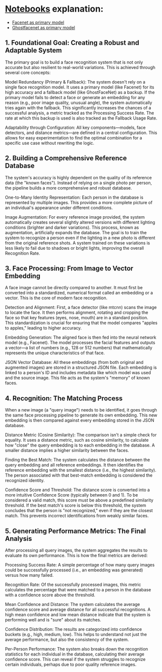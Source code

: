 # [Notebooks](https://github.com/ARoyyanF/deepface-py/blob/main/archive/2025-07-25/experimental_pipeline.ipynb) explanation:

- [Facenet as primary model](https://github.com/ARoyyanF/deepface-py/blob/main/archive/2025-07-25/variations/augment-brightness-only/facenet/experimental_pipeline.ipynb)
- [Ghostfacenet as primary model](https://github.com/ARoyyanF/deepface-py/blob/main/archive/2025-07-25/variations/augment-brightness-only/ghostfacenet/experimental_pipeline.ipynb)

## 1. Foundational Goal: Creating a Robust and Adaptable System

The primary goal is to build a face recognition system that is not only accurate but also resilient to real-world variations. This is achieved through several core concepts:

Model Redundancy (Primary & Fallback): The system doesn't rely on a single face recognition model. It uses a primary model (like Facenet) for its high accuracy and a fallback model (like GhostFaceNet) as a backup. If the primary model fails to detect a face or generate an embedding for any reason (e.g., poor image quality, unusual angle), the system automatically tries again with the fallback. This significantly increases the chances of a successful analysis, a metric tracked as the Processing Success Rate. The rate at which this backup is used is also tracked as the Fallback Usage Rate.

Adaptability through Configuration: All key components—models, face detectors, and distance metrics—are defined in a central configuration. This allows for easy experimentation to find the optimal combination for a specific use case without rewriting the logic.

## 2. Building a Comprehensive Reference Database

The system's accuracy is highly dependent on the quality of its reference data (the "known faces"). Instead of relying on a single photo per person, the pipeline builds a more comprehensive and robust database.

One-to-Many Identity Representation: Each person in the database is represented by multiple images. This provides a more complete picture of an individual's appearance under different conditions.

Image Augmentation: For every reference image provided, the system automatically creates several slightly altered versions with different lighting conditions (brighter and darker variations). This process, known as augmentation, artificially expands the database. The goal is to train the system to recognize a person even if the lighting in a new photo is different from the original reference shots. A system trained on these variations is less likely to fail due to shadows or bright lights, improving the overall Recognition Rate.

## 3. Face Processing: From Image to Vector Embedding

A face image cannot be directly compared to another. It must first be converted into a standardized, numerical format called an embedding or a vector. This is the core of modern face recognition.

Detection and Alignment: First, a face detector (like mtcnn) scans the image to locate the face. It then performs alignment, rotating and cropping the face so that key features (eyes, nose, mouth) are in a standard position. This standardization is crucial for ensuring that the model compares "apples to apples," leading to higher accuracy.

Embedding Generation: The aligned face is then fed into the neural network model (e.g., Facenet). The model processes the facial features and outputs a vector—a list of numbers (e.g., 128 or 512 numbers) that mathematically represents the unique characteristics of that face.

JSON Vector Database: All these embeddings (from both original and augmented images) are stored in a structured JSON file. Each embedding is linked to a person's ID and includes metadata like which model was used and the source image. This file acts as the system's "memory" of known faces.

## 4. Recognition: The Matching Process

When a new image (a "query image") needs to be identified, it goes through the same face processing pipeline to generate its own embedding. This new embedding is then compared against every embedding stored in the JSON database.

Distance Metric (Cosine Similarity): The comparison isn't a simple check for equality. It uses a distance metric, such as cosine similarity, to calculate how "close" the query embedding is to each embedding in the database. A smaller distance implies a higher similarity between the faces.

Finding the Best Match: The system calculates the distance between the query embedding and all reference embeddings. It then identifies the reference embedding with the smallest distance (i.e., the highest similarity). The person associated with that best-match embedding is considered the recognized identity.

Confidence Score and Threshold: The distance score is converted into a more intuitive Confidence Score (typically between 0 and 1). To be considered a valid match, this score must be above a predefined similarity threshold. If the best match's score is below this threshold, the system concludes that the person is "not recognized," even if they are the closest match. This prevents incorrect identifications from weakly similar faces.

## 5. Generating Performance Metrics: The Final Analysis

After processing all query images, the system aggregates the results to evaluate its own performance. This is how the final metrics are derived:

Processing Success Rate: A simple percentage of how many query images could be successfully processed (i.e., an embedding was generated) versus how many failed.

Recognition Rate: Of the successfully processed images, this metric calculates the percentage that were matched to a person in the database with a confidence score above the threshold.

Mean Confidence and Distance: The system calculates the average confidence score and average distance for all successful recognitions. A high mean confidence and low mean distance indicate that the system is performing well and is "sure" about its matches.

Confidence Distribution: The results are categorized into confidence buckets (e.g., high, medium, low). This helps to understand not just the average performance, but also the consistency of the system.

Per-Person Performance: The system also breaks down the recognition statistics for each individual in the database, calculating their average confidence score. This can reveal if the system struggles to recognize certain individuals, perhaps due to poor quality reference images.
